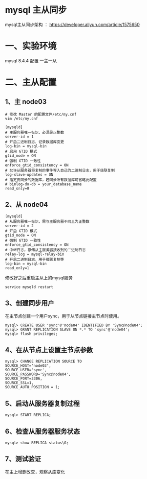 # mysql 主从同步

mysql主从同步架构 ： https://developer.aliyun.com/article/1575650

# 一、实验环境

mysql 8.4.4 配置 一主一从

# 二、主从配置

## 1、主 node03

```shell
# 修改 Master 的配置文件/etc/my.cnf
vim /etc/my.cnf 

[mysqld]
# 主服务器唯一标识，必须是正整数
server-id = 1
# 开启二进制日志，记录数据库变更
log-bin = mysql-bin
# 启用 GTID 模式
gtid_mode = ON
# 强制 GTID 一致性
enforce_gtid_consistency = ON
# 允许从服务器将复制的事件写入自己的二进制日志，用于级联复制
log-slave-updates = ON
# 指定要同步的数据库，若同步所有数据库可省略此配置
# binlog-do-db = your_database_name
read_only=0
```

## 2、从 node04

```shell
[mysqld]
# 从服务器唯一标识，需与主服务器不同且为正整数
server-id = 2
# 开启 GTID 模式
gtid_mode = ON
# 强制 GTID 一致性
enforce_gtid_consistency = ON
# 中继日志，存储从主服务器接收到的二进制日志
relay-log = mysql-relay-bin
# 开启二进制日志，用于级联复制等
log-bin = mysql-bin
read_only=1
```

修改好之后重启主从上的mysql服务

```shell
service mysqld restart
```

## 3、创建同步用户

在主节点创建一个用户sync，用于从节点链接主节点时使用。

```mysql
mysql> CREATE USER 'sync'@'node04' IDENTIFIED BY 'Sync@node04';
mysql> GRANT REPLICATION SLAVE ON *.* TO 'sync'@'node04';
mysql> flush privileges;
```

## 4、在从节点上设置主节点参数

```mysql
mysql> CHANGE REPLICATION SOURCE TO 
SOURCE_HOST='node03', 
SOURCE_USER='sync', 
SOURCE_PASSWORD='Sync@node04', 
SOURCE_PORT=3306,  
SOURCE_SSL=1,
SOURCE_AUTO_POSITION = 1;   
```

## 5、启动从服务器复制过程

```mysql
mysql> START REPLICA;
```

## 6、检查从服务器服务状态

```shell
mysql> show REPLICA status\G;
```

## 7、测试验证

在主上增删改查，观察从库变化

